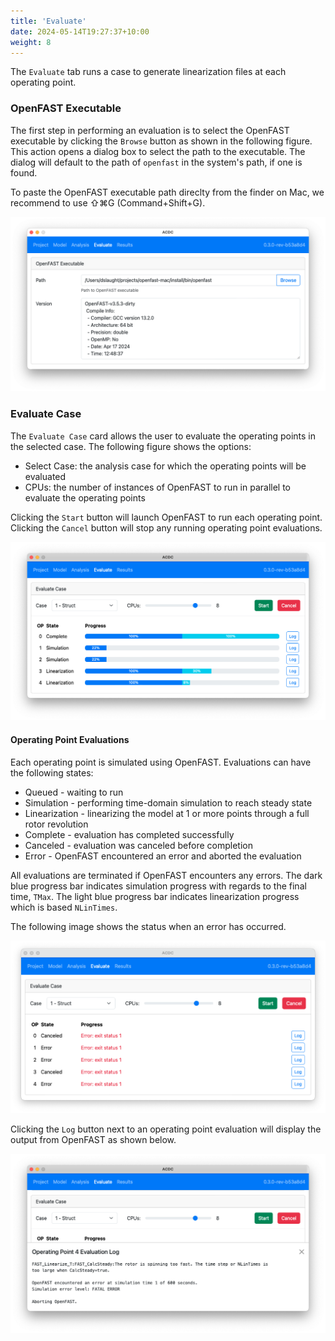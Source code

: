 ```yaml
---
title: 'Evaluate'
date: 2024-05-14T19:27:37+10:00
weight: 8
---
```


The `Evaluate` tab runs a case to generate linearization files at each operating point. 

### OpenFAST Executable

The first step in performing an evaluation is to select the OpenFAST executable by clicking the `Browse` button as shown in the following figure. This action opens a dialog box to select the path to the executable. The dialog will default to the path of `openfast` in the system's path, if one is found.

To paste the OpenFAST executable path direclty from the finder on Mac, we recommend to use ⇧⌘G (Command+Shift+G).

![evaluate-openfast](evaluate-openfast.png)


### Evaluate Case

The `Evaluate Case` card allows the user to evaluate the operating points in the selected case. The following figure shows the options:

- Select Case: the analysis case for which the operating points will be evaluated
- CPUs: the number of instances of OpenFAST to run in parallel to evaluate the operating points

Clicking the `Start` button will launch OpenFAST to run each operating point. Clicking the `Cancel` button will stop any running operating point evaluations.

![evaluate-progress](evaluate-progress.png)

#### Operating Point Evaluations

Each operating point is simulated using OpenFAST. Evaluations can have the following states:

- Queued - waiting to run
- Simulation - performing time-domain simulation to reach steady state
- Linearization - linearizing the model at 1 or more points through a full rotor revolution
- Complete - evaluation has completed successfully
- Canceled - evaluation was canceled before completion
- Error - OpenFAST encountered an error and aborted the evaluation

All evaluations are terminated if OpenFAST encounters any errors. The dark blue progress bar indicates simulation progress with regards to the final time, `TMax`. The light blue progress bar indicates linearization progress which is based `NLinTimes`. 

The following image shows the status when an error has occurred.

![evaluate-error](evaluate-error.png)

Clicking the `Log` button next to an operating point evaluation will display the output from OpenFAST as shown below.

![evaluate-log](evaluate-log.png)
